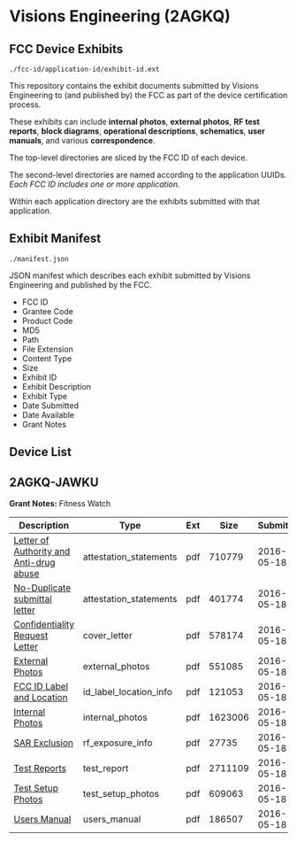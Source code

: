 # Visions Engineering (2AGKQ)
## FCC Device Exhibits

```
./fcc-id/application-id/exhibit-id.ext
```

This repository contains the exhibit documents submitted by Visions Engineering to (and published by) the FCC as part of the device certification process.

These exhibits can include **internal photos**, **external photos**, **RF test reports**, **block diagrams**, **operational descriptions**, **schematics**, **user manuals**, and various **correspondence**.

The top-level directories are sliced by the FCC ID of each device.

The second-level directories are named according to the application UUIDs. *Each FCC ID includes one or more application.*

Within each application directory are the exhibits submitted with that application. 

## Exhibit Manifest

```
./manifest.json
```

JSON manifest which describes each exhibit submitted by Visions Engineering and published by the FCC.

- FCC ID
- Grantee Code
- Product Code
- MD5
- Path
- File Extension
- Content Type
- Size
- Exhibit ID
- Exhibit Description
- Exhibit Type
- Date Submitted
- Date Available
- Grant Notes

## Device List
## 2AGKQ-JAWKU
**Grant Notes:** Fitness Watch

| Description | Type | Ext | Size | Submitted | Available |
| ----------- | ---- | --- | ---- | --------- | --------- |
| [Letter of Authority and Anti-drug abuse](2AGKQ-JAWKU/3d69c1c2cd82761d29d3e7209dc3f4cc/2995428.pdf) | attestation_statements | pdf | 710779 | 2016-05-18 | 2016-05-18 |
| [No-Duplicate submittal letter](2AGKQ-JAWKU/3d69c1c2cd82761d29d3e7209dc3f4cc/2995429.pdf) | attestation_statements | pdf | 401774 | 2016-05-18 | 2016-05-18 |
| [Confidentiality Request Letter](2AGKQ-JAWKU/3d69c1c2cd82761d29d3e7209dc3f4cc/2995431.pdf) | cover_letter | pdf | 578174 | 2016-05-18 | 2016-05-18 |
| [External Photos](2AGKQ-JAWKU/3d69c1c2cd82761d29d3e7209dc3f4cc/2995432.pdf) | external_photos | pdf | 551085 | 2016-05-18 | 2016-05-18 |
| [FCC ID Label and Location](2AGKQ-JAWKU/3d69c1c2cd82761d29d3e7209dc3f4cc/2995433.pdf) | id_label_location_info | pdf | 121053 | 2016-05-18 | 2016-05-18 |
| [Internal Photos](2AGKQ-JAWKU/3d69c1c2cd82761d29d3e7209dc3f4cc/2995434.pdf) | internal_photos | pdf | 1623006 | 2016-05-18 | 2016-05-18 |
| [SAR Exclusion](2AGKQ-JAWKU/3d69c1c2cd82761d29d3e7209dc3f4cc/2995436.pdf) | rf_exposure_info | pdf | 27735 | 2016-05-18 | 2016-05-18 |
| [Test Reports](2AGKQ-JAWKU/3d69c1c2cd82761d29d3e7209dc3f4cc/2995438.pdf) | test_report | pdf | 2711109 | 2016-05-18 | 2016-05-18 |
| [Test Setup Photos](2AGKQ-JAWKU/3d69c1c2cd82761d29d3e7209dc3f4cc/2995439.pdf) | test_setup_photos | pdf | 609063 | 2016-05-18 | 2016-05-18 |
| [Users Manual](2AGKQ-JAWKU/3d69c1c2cd82761d29d3e7209dc3f4cc/2995440.pdf) | users_manual | pdf | 186507 | 2016-05-18 | 2016-05-18 |
